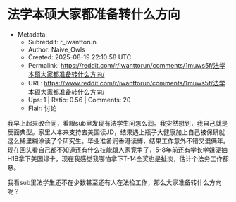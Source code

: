 # 法学本硕大家都准备转什么方向

- Metadata:
  - Subreddit: r_iwanttorun
  - Author: Naive_Owls
  - Created: 2025-08-19 22:10:58 UTC
  - Permalink: https://reddit.com/r/iwanttorun/comments/1muws5f/法学本硕大家都准备转什么方向/
  - URL: https://www.reddit.com/r/iwanttorun/comments/1muws5f/法学本硕大家都准备转什么方向/
  - Ups: 1 | Ratio: 0.56 | Comments: 20
  - Flair: 讨论


我早上起来改合同，看眼sub里发现有法学生问怎么润。我突然想到，我自己就是反面典型。家里人本来支持去美国读JD，结果遇上瓶子大健康加上自己被保研就这么稀里糊涂读了个研究生。毕业准备润香港读博，结果工作意外不错又混俩年。现在回头看自己都不知道还有什么技能跟人家竞争了，5-8年前还有学长学姐硬抽H1B拿下美国绿卡，现在我感觉我哪怕拿下T-14全奖也是扯淡，估计个法务工作都悬。

我看sub里法学生还不在少数甚至还有人在法检工作，那么大家准备转什么方向呢？

